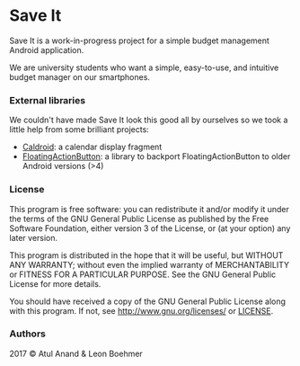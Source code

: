 # Save It

Save It is a work-in-progress project for a simple budget management Android application.

We are university students who want a simple, easy-to-use, and intuitive budget manager on our smartphones.

### External libraries

We couldn't have made Save It look this good all by ourselves so we took a little help from some brilliant projects:

- [Caldroid](https://github.com/roomorama/Caldroid): a calendar display fragment
- [FloatingActionButton](https://github.com/makovkastar/FloatingActionButton): a library to backport FloatingActionButton to older Android versions (>4)

### License

This program is free software: you can redistribute it and/or modify it under the terms of the GNU General Public License as published by the Free Software Foundation, either version 3 of the License, or (at your option) any later version.

This program is distributed in the hope that it will be useful, but WITHOUT ANY WARRANTY; without even the implied warranty of MERCHANTABILITY or FITNESS FOR A PARTICULAR PURPOSE.  See the GNU General Public License for more details.

You should have received a copy of the GNU General Public License along with this program.  If not, see <http://www.gnu.org/licenses/> or [LICENSE](LICENSE).

### Authors

2017 © Atul Anand & Leon Boehmer
